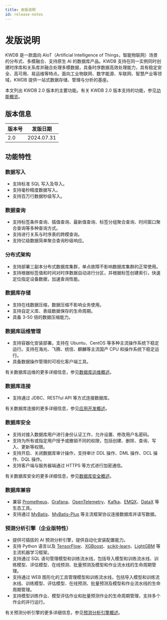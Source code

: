 ```yaml
---
title: 发版说明
id: release-notes
---
```


# 发版说明

KWDB 是一款面向 AIoT（Artificial Intelligence of Things，智能物联网）场景的分布式、多模融合、支持原生 AI 的数据库产品。KWDB 支持在同一实例同时创建时序库和关系库并融合处理多模数据，具备时序数据高效处理能力，具有稳定安全、高可用、易运维等特点。面向工业物联网、数字能源、车联网、智慧产业等领域，KWDB 提供一站式数据存储、管理与分析的基座。

本文列出 KWDB 2.0 版本的主要功能。有关 KWDB 2.0 版本支持的功能，参见[功能概览](../about-kaiwudb/supported-features.md)。

## 版本信息

| 版本号 | 发版日期   |
| -------- | ---------- |
| 2.0  | 2024.07.31 |

## 功能特性

### 数据写入

- 支持标准 SQL 写入及导入。
- 支持毫秒精度数据写入。
- 支持百万行数据秒级写入。

### 数据查询

- 支持标签条件查询、插值查询、最新值查询、标签分组聚合查询、时间窗口聚合查询等多种查询方式。
- 支持进行关系与时序表的跨模查询。
- 支持亿级数据简单聚合查询秒级响应。

### 分布式架构

- 支持部署三副本分布式数据库集群，单点故障不影响数据库集群的正常使用。
- 支持根据标签值和时间对时序数据自动进行分区，并根据标签创建索引，快速定位指定设备数据，加速查询性能。

### 数据库存储

- 支持在线数据压缩，数据压缩不影响业务使用。
- 支持自定义库、表级数据保存的生命周期。
- 具备 3-50 倍的数据压缩能力。

### 数据库运维管理

- 支持容器化安装部署。支持在 Ubuntu、CentOS 等多种主流操作系统下稳定运行。支持在海光、飞腾、统信、麒麟等主流国产 CPU 和操作系统下稳定运行。
- 具备数据操作管理的可视化客户端工具。

有关数据库运维的更多详细信息，参见[数据库运维概述](../db-operation/db-operation-overview.md)。

### 数据库连接

- 支持通过 JDBC、RESTful API 等方式连接数据库。

有关数据库连接的更多详细信息，参见[应用开发概述](../development/overview.md)。

### 数据库安全

- 支持对接入数据库用户进行身份认证工作，允许设置、修改用户名密码。
- 支持为所有或指定用户授予或撤销不同的权限，包括创建、删除、查询、写入、更新等权限。
- 支持开启、关闭数据库审计操作，支持审计 DDL 操作、DML 操作、DCL 操作、DQL 操作。
- 支持客户端与服务器端通过 HTTPS 等方式进行加密通信。

有关数据库安全的更多详细信息，参见[数据库安全概述](../db-security/db-security-overview.md)。

### 数据库兼容

- 兼容 [Prometheus](https://prometheus.io/)、[Grafana](https://grafana.com/grafana)、[OpenTelemetry](https://opentelemetry.io/)、[Kafka](https://kafka.apache.org/)、[EMQX](https://www.emqx.io/)、[DataX](https://github.com/alibaba/DataX) 等生态工具。
- 支持通过 [MyBatis](../development/connect-kaiwudb/connect-mybatis.md)、[MyBatis-Plus](../development/connect-kaiwudb/connect-mybatis-plus.md) 等主流框架协议连接数据库并读写数据。

### 预测分析引擎（企业版特性）

- 提供可插拔的 AI 预测分析引擎，提供自动化安装配置能力。
- 支持 Python 语言以及 [TensorFlow](https://tensorflow.google.cn/?hl=zh-cn)、[XGBoost](https://xgboost.readthedocs.io/en/stable/#)、[scikit-learn](https://scikit-learn.org/stable/index.html)、[LightGBM](https://lightgbm.readthedocs.io/en/latest/index.html#) 等主流机器学习框架。
- 支持通过 SQL 语句管理模型和训练流水线，包括导入模型和训练流水线、训练模型、评估模型、在线预测、批量预测及模型和作业流水线的生命周期管理。
- 支持通过 WEB 图形化的工具管理模型和训练流水线，包括导入模型和训练流水线、训练模型、评估模型、在线预测、批量预测及模型和作业流水线的生命周期管理。
- 支持模型训练作业、模型评估作业和批量预测作业的生命周期管理，支持多个作业的并行运行。

有关预测分析引擎的更多详细信息，参见[预测分析引擎概述](../ml-services/ml-service-overview.md)。
